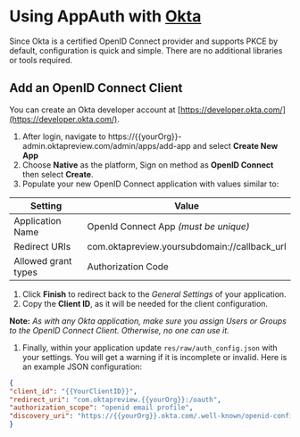 # Using AppAuth with [Okta](https://developer.okta.com/docs/api/resources/oidc.html)

Since Okta is a certified OpenID Connect provider and supports PKCE by default, configuration is quick and simple. There are no additional libraries or tools required.

## Add an OpenID Connect Client

You can create an Okta developer account at [https://developer.okta.com/](https://developer.okta.com/). 

  1. After login, navigate to https://{{yourOrg}}-admin.oktapreview.com/admin/apps/add-app and select **Create New App**
  1. Choose **Native** as the platform, Sign on method as **OpenID Connect** then select **Create**.
  1. Populate your new OpenID Connect application with values similar to:

| Setting             | Value                                               |
| ------------------- | --------------------------------------------------- |
| Application Name    | OpenId Connect App *(must be unique)* |
| Redirect URIs       | com.oktapreview.yoursubdomain://callback_url|
| Allowed grant types | Authorization Code |

  1. Click **Finish** to redirect back to the *General Settings* of your application.
  1. Copy the **Client ID**, as it will be needed for the client configuration.

**Note:** *As with any Okta application, make sure you assign Users or Groups to the OpenID Connect Client. Otherwise, no one can use it.*

1. Finally, within your application update ``res/raw/auth_config.json`` with your settings. You will get a warning if it is incomplete or invalid. Here is an example JSON configuration: 

```json
{
"client_id": "{{YourClientID}}",
"redirect_uri": "com.oktapreview.{{yourOrg}}:/oauth",
"authorization_scope": "openid email profile",
"discovery_uri": "https://{{yourOrg}}.okta.com/.well-known/openid-configuration"
}
```
